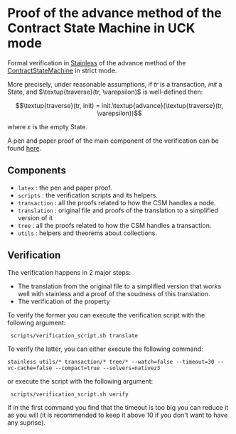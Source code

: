 # Proof of the advance method of the Contract State Machine in UCK mode

Formal verification in [Stainless](https://stainless.epfl.ch/) of the advance method of the [ContractStateMachine](../transaction/src/main/scala/com/digitalasset/daml/lf/transaction/ContractStateMachine.scala) in strict mode.

More precisely, under reasonable assumptions, if $tr$ is a transaction, $init$ a State, and $\textup{traverse}(tr, \varepsilon)$ is well-defined then:

 $$\textup{traverse}(tr, init) = init.\textup{advance}(\textup{traverse}(tr, \varepsilon))$$ 

 where $\varepsilon$ is the empty State.

A pen and paper proof of the main component of the verification can be found [here](latex/proof.pdf).

## Components

- `latex` : the pen and paper proof.
- `scripts` : the verification scripts and its helpers.
- `transaction` :  all the proofs related to how the CSM handles a node.
- `translation` : original file and proofs of the translation to a simplified version of it
- `tree` : all the proofs related to how the CSM handles a transaction.
- `utils` : helpers and theorems about collections.


## Verification

The verification happens in 2 major steps:
 - The translation from the original file to a simplified version that works well with stainless and a proof of the soudness of this translation.
 - The verification of the property

To verify the former you can execute the verification script with the following argument:

``` scripts/verification_script.sh translate```



 To verify the latter, you can either execute the following command:

```stainless utils/* transaction/* tree/* --watch=false --timeout=30 --vc-cache=false --compact=true --solvers=nativez3```

or execute the script with the following argument:

``` scripts/verification_script.sh verify```

If in the first command you find that the timeout is too big you can reduce it as you will (it is recommended to keep it above 10 if you don't want to have any suprise).


